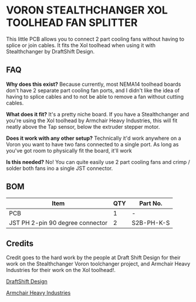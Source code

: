 # VORON STEALTHCHANGER XOL TOOLHEAD FAN SPLITTER

This little PCB allows you to connect 2 part cooling fans without having to splice or join cables. It fits the Xol toolhead when using it with Stealthchanger by DraftShift Design.

## FAQ
<B>Why does this exist?</B> Because currently, most NEMA14 toolhead boards don't have 2 separate part cooling fan ports, and I didn't like the idea of having to splice cables and to not be able to remove a fan without cutting cables.

<B>What does it fit?</B> It's a pretty niche board. If you have a Stealthchanger and you're using the Xol toolhead by Armchair Heavy Industries, this will fit neatly above the Tap sensor, below the extruder stepper motor.

<B>Does it work with any other setup?</B> Technically it'd work anywhere on a Voron you want to have two fans connected to a single port. As long as you've got room to physically fit the board, it'll work

<B>Is this needed?</B> No! You can quite easily use 2 part cooling fans and crimp / solder both fans ino a single JST connector.

## BOM

| Item                             | QTY | Part No.   |
| -------------------------------- | --- | ---------- |
| PCB                              |  1  | -          |
| JST PH 2-pin 90 degree connector |  2  | S2B-PH-K-S |

## Credits

Credit goes to the hard work by the people at Draft Shift Design for their work on the Stealthchanger Voron toolchanger project, and Armchair Heavy Industries for their work on the Xol toolhead!.

[DraftShift Design](https://github.com/DraftShift)

[Armchair Heavy Industries](https://github.com/Armchair-Heavy-Industries)
